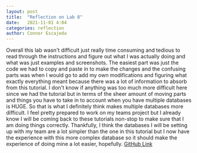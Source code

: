 ```yaml
---
layout: post
title:  "Reflection on Lab 8"
date:   2021-11-01 4:04
categories: reflection
author: Connor Escajeda
---
```

Overall this lab wasn't difficult just really time consuming and tedious to read through the instructions and figure out what I was actually doing and what was just examples and screenshots. The easiest part was just the code we had to copy and paste in to make the changes and the confusing parts was when I would go to add my own modifications and figuring what exactly everything meant because there was a lot of information to absorb from this tutorial. I don't know if anything was too much more difficult here since we had the tutorial but in terms of the sheer amount of moving parts and things you have to take in to account when you have multiple databases is HUGE. So that is what I definitely think makes multiple databases more difficult. I feel pretty prepared to work on my teams project but I already know I will be coming back to these tutorials non-stop to make sure that I am doing things correctly. Thankfully, I think the databases I will be setting up with my team are a lot simpler than the one in this tutorial but I now have the experience with this more complex database so it should make the experience of doing mine a lot easier, hopefully.
[GitHub Link](https://github.com/connorescajeda/csci340lab8.git)

